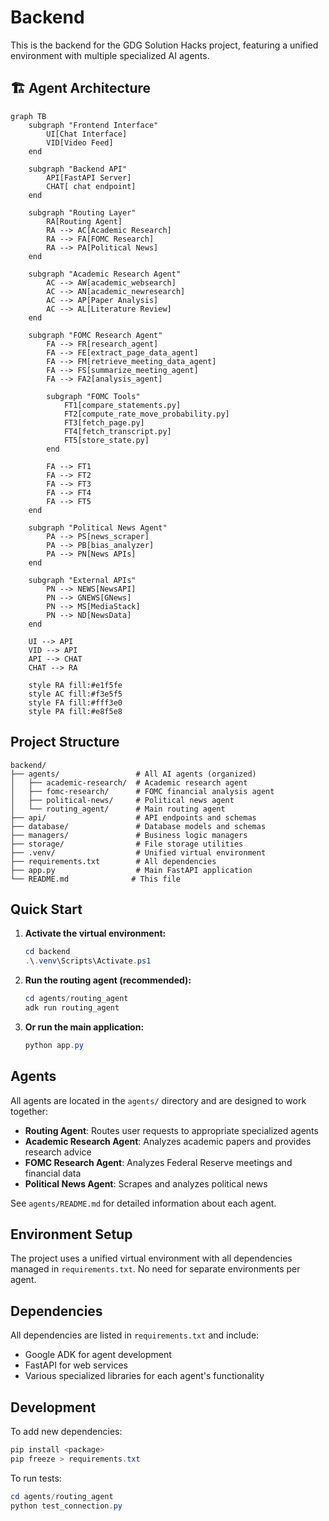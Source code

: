 # Backend

This is the backend for the GDG Solution Hacks project, featuring a unified environment with multiple specialized AI agents.

## 🏗️ Agent Architecture

```mermaid
graph TB
    subgraph "Frontend Interface"
        UI[Chat Interface]
        VID[Video Feed]
    end
    
    subgraph "Backend API"
        API[FastAPI Server]
        CHAT[ chat endpoint]
    end
    
    subgraph "Routing Layer"
        RA[Routing Agent]
        RA --> AC[Academic Research]
        RA --> FA[FOMC Research]
        RA --> PA[Political News]
    end
    
    subgraph "Academic Research Agent"
        AC --> AW[academic_websearch]
        AC --> AN[academic_newresearch]
        AC --> AP[Paper Analysis]
        AC --> AL[Literature Review]
    end
    
    subgraph "FOMC Research Agent"
        FA --> FR[research_agent]
        FA --> FE[extract_page_data_agent]
        FA --> FM[retrieve_meeting_data_agent]
        FA --> FS[summarize_meeting_agent]
        FA --> FA2[analysis_agent]
        
        subgraph "FOMC Tools"
            FT1[compare_statements.py]
            FT2[compute_rate_move_probability.py]
            FT3[fetch_page.py]
            FT4[fetch_transcript.py]
            FT5[store_state.py]
        end
        
        FA --> FT1
        FA --> FT2
        FA --> FT3
        FA --> FT4
        FA --> FT5
    end
    
    subgraph "Political News Agent"
        PA --> PS[news_scraper]
        PA --> PB[bias_analyzer]
        PA --> PN[News APIs]
    end
    
    subgraph "External APIs"
        PN --> NEWS[NewsAPI]
        PN --> GNEWS[GNews]
        PN --> MS[MediaStack]
        PN --> ND[NewsData]
    end
    
    UI --> API
    VID --> API
    API --> CHAT
    CHAT --> RA
    
    style RA fill:#e1f5fe
    style AC fill:#f3e5f5
    style FA fill:#fff3e0
    style PA fill:#e8f5e8
```

## Project Structure

```
backend/
├── agents/                 # All AI agents (organized)
│   ├── academic-research/  # Academic research agent
│   ├── fomc-research/      # FOMC financial analysis agent
│   ├── political-news/     # Political news agent
│   └── routing_agent/      # Main routing agent
├── api/                    # API endpoints and schemas
├── database/               # Database models and schemas
├── managers/               # Business logic managers
├── storage/                # File storage utilities
├── .venv/                  # Unified virtual environment
├── requirements.txt        # All dependencies
├── app.py                  # Main FastAPI application
└── README.md              # This file
```

## Quick Start

1. **Activate the virtual environment:**
   ```powershell
   cd backend
   .\.venv\Scripts\Activate.ps1
   ```

2. **Run the routing agent (recommended):**
   ```powershell
   cd agents/routing_agent
   adk run routing_agent
   ```

3. **Or run the main application:**
   ```powershell
   python app.py
   ```

## Agents

All agents are located in the `agents/` directory and are designed to work together:

- **Routing Agent**: Routes user requests to appropriate specialized agents
- **Academic Research Agent**: Analyzes academic papers and provides research advice
- **FOMC Research Agent**: Analyzes Federal Reserve meetings and financial data
- **Political News Agent**: Scrapes and analyzes political news

See `agents/README.md` for detailed information about each agent.

## Environment Setup

The project uses a unified virtual environment with all dependencies managed in `requirements.txt`. No need for separate environments per agent.

## Dependencies

All dependencies are listed in `requirements.txt` and include:
- Google ADK for agent development
- FastAPI for web services
- Various specialized libraries for each agent's functionality

## Development

To add new dependencies:
```powershell
pip install <package>
pip freeze > requirements.txt
```

To run tests:
```powershell
cd agents/routing_agent
python test_connection.py
```
